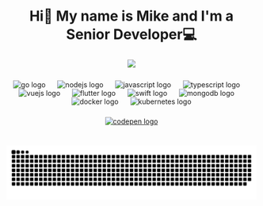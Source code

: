 <h1 align="center">Hi👋 My name is Mike and I'm a Senior Developer💻</h1>

###

<div align="center">
  <img height="200" src="https://3.bp.blogspot.com/-FJ2ovO9rwSs/WWlD0uRJ27I/AAAAAAAIxiM/AW7mbCvyk8QetlOb0wlgyAgV5_t7tPlYQCLcBGAs/s1600/AW475705_02.gif"  />
</div>

###

<p align="left"></p>

###

<div align="center">
  <img src="https://cdn.jsdelivr.net/gh/devicons/devicon/icons/go/go-original.svg" height="42" alt="go logo"  />
  <img width="16" />
  <img src="https://cdn.jsdelivr.net/gh/devicons/devicon/icons/nodejs/nodejs-original.svg" height="42" alt="nodejs logo"  />
  <img width="16" />
  <img src="https://cdn.jsdelivr.net/gh/devicons/devicon/icons/javascript/javascript-original.svg" height="42" alt="javascript logo"  />
  <img width="16" />
  <img src="https://cdn.jsdelivr.net/gh/devicons/devicon/icons/typescript/typescript-original.svg" height="42" alt="typescript logo"  />
  <img width="16" />
  <img src="https://cdn.jsdelivr.net/gh/devicons/devicon/icons/vuejs/vuejs-original.svg" height="42" alt="vuejs logo"  />
  <img width="16" />
  <img src="https://cdn.jsdelivr.net/gh/devicons/devicon/icons/flutter/flutter-original.svg" height="42" alt="flutter logo"  />
  <img width="16" />
  <img src="https://cdn.jsdelivr.net/gh/devicons/devicon/icons/swift/swift-original.svg" height="42" alt="swift logo"  />
  <img width="16" />
  <img src="https://cdn.jsdelivr.net/gh/devicons/devicon/icons/mongodb/mongodb-original.svg" height="42" alt="mongodb logo"  />
  <img width="16" />
  <img src="https://cdn.jsdelivr.net/gh/devicons/devicon/icons/docker/docker-original.svg" height="42" alt="docker logo"  />
  <img width="16" />
  <img src="https://cdn.jsdelivr.net/gh/devicons/devicon/icons/kubernetes/kubernetes-plain.svg" height="42" alt="kubernetes logo"  />
</div>

###

<div align="center">
  <a href="https://codepen.io/DotoPototo" target="_blank">
    <img src="https://img.shields.io/static/v1?message=Codepen&logo=codepen&label=&color=000000&logoColor=white&labelColor=&style=for-the-badge" height="35" alt="codepen logo"  />
  </a>
</div>

###

<br clear="both">

<img src="https://raw.githubusercontent.com/mikecbone/mikecbone/output/snake.svg" alt="Snake animation" />

###
